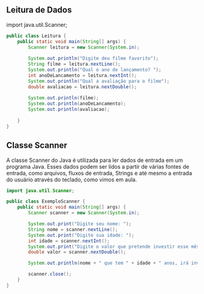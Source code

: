 ## Leitura de Dados 

import java.util.Scanner;  
  
```java
public class Leitura {  
    public static void main(String[] args) {  
        Scanner leitura = new Scanner(System.in);  
  
        System.out.println("Digite deu filme favorito");  
        String filme = leitura.nextLine();  
        System.out.println("Qual o ano de lançamento? ");  
        int anoDeLancamento = leitura.nextInt();  
        System.out.println("Qual a avaliação para o filme");  
        double avaliacao = leitura.nextDouble();  
  
        System.out.println(filme);  
        System.out.println(anoDeLancamento);  
        System.out.println(avaliacao);  
  
    }  
}
```

## Classe Scanner

A classe Scanner do Java é utilizada para ler dados de entrada em um programa Java. Esses dados podem ser lidos a partir de várias fontes de entrada, como arquivos, fluxos de entrada, Strings e até mesmo a entrada do usuário através do teclado, como vimos em aula.

```java
import java.util.Scanner;
```

```java
public class ExemploScanner {
    public static void main(String[] args) {
        Scanner scanner = new Scanner(System.in);

        System.out.print("Digite seu nome: ");
        String nome = scanner.nextLine();
        System.out.print("Digite sua idade: ");
        int idade = scanner.nextInt();
        System.out.print("Digite o valor que pretende investir esse mês: ");
        double valor = scanner.nextDouble();

        System.out.println(nome + " que tem " + idade + " anos, irá investir R$ " + valor + " esse mês.");

        scanner.close();
    }
}
```

